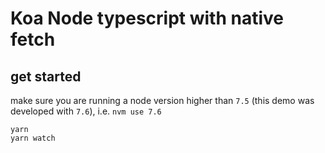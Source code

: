# Koa Node typescript with native fetch

## get started

make sure you are running a node version higher than `7.5` (this demo was developed with `7.6`), i.e. `nvm use 7.6`

```
yarn
yarn watch
```
